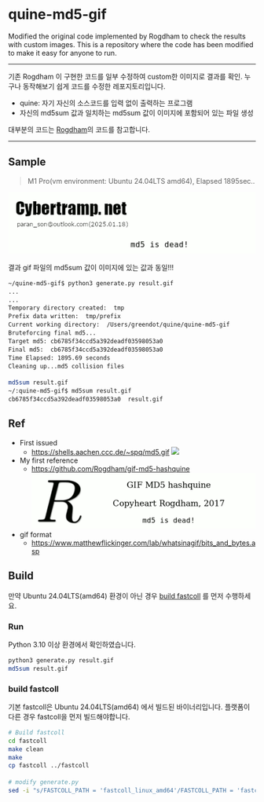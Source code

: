 # quine-md5-gif

Modified the original code implemented by Rogdham to check the results with custom images.
This is a repository where the code has been modified to make it easy for anyone to run.

---

기존 Rogdham 이 구현한 코드를 일부 수정하여 custom한 이미지로 결과를 확인.
누구나 동작해보기 쉽게 코드를 수정한 레포지토리입니다.

- quine: 자기 자신의 소스코드를 입력 없이 출력하는 프로그램
- 자신의 md5sum 값과 일치하는 md5sum 값이 이미지에 포함되어 있는 파일 생성

대부분의 코드는 [Rogdham](https://github.com/Rogdham/gif-md5-hashquine)의 코드를 참고합니다.

---

## Sample

> M1 Pro(vm environment: Ubuntu 24.04LTS amd64), Elapsed 1895sec..

![](./result.gif)

결과 gif 파일의 md5sum 값이 이미지에 있는 값과 동일!!!

```bash
~/quine-md5-gif$ python3 generate.py result.gif
...
...
Temporary directory created:  tmp
Prefix data written:  tmp/prefix
Current working directory:  /Users/greendot/quine/quine-md5-gif
Bruteforcing final md5...
Target md5: cb6785f34ccd5a392deadf03598053a0
Final md5:  cb6785f34ccd5a392deadf03598053a0
Time Elapsed: 1895.69 seconds
Cleaning up...md5 collision files

md5sum result.gif
~/:quine-md5-gif$ md5sum result.gif
cb6785f34ccd5a392deadf03598053a0  result.gif
```

## Ref

- First issued
  - https://shells.aachen.ccc.de/~spq/md5.gif
    ![](https://shells.aachen.ccc.de/~spq/md5.gif)
- My first reference
  - https://github.com/Rogdham/gif-md5-hashquine
    ![](https://github.com/Rogdham/gif-md5-hashquine/blob/master/rogdham_gif_md5_hashquine.gif?raw=true)
- gif format
  - https://www.matthewflickinger.com/lab/whatsinagif/bits_and_bytes.asp

## Build

만약 Ubuntu 24.04LTS(amd64) 환경이 아닌 경우 [build fastcoll](#build-fastcoll) 를 먼저 수행하세요.

### Run

Python 3.10 이상 환경에서 확인하였습니다.

```bash
python3 generate.py result.gif
md5sum result.gif
```

### build fastcoll

기본 fastcoll은 Ubuntu 24.04LTS(amd64) 에서 빌드된 바이너리입니다.
플랫폼이 다른 경우 fastcoll을 먼저 빌드해야합니다.

```bash
# Build fastcoll
cd fastcoll
make clean
make
cp fastcoll ../fastcoll

# modify generate.py
sed -i "s/FASTCOLL_PATH = 'fastcoll_linux_amd64'/FASTCOLL_PATH = 'fastcoll'/" generate.py
```
